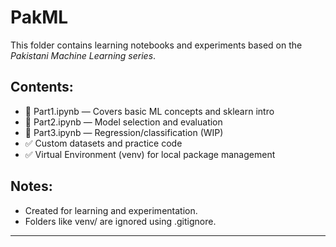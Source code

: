 # PakML

This folder contains learning notebooks and experiments based on the *Pakistani Machine Learning series*.

## Contents:
- 📘 Part1.ipynb — Covers basic ML concepts and sklearn intro
- 📘 Part2.ipynb — Model selection and evaluation
- 📘 Part3.ipynb — Regression/classification (WIP)
- ✅ Custom datasets and practice code
- ✅ Virtual Environment (venv) for local package management

## Notes:
- Created for learning and experimentation.
- Folders like venv/ are ignored using .gitignore.

---